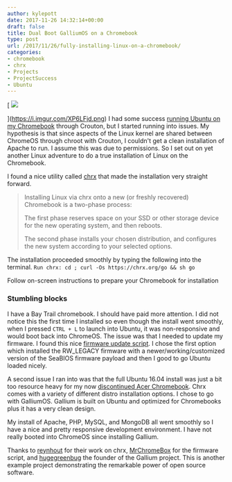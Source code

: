 ```yaml
---
author: kylepott
date: 2017-11-26 14:32:14+00:00
draft: false
title: Dual Boot GalliumOS on a Chromebook
type: post
url: /2017/11/26/fully-installing-linux-on-a-chromebook/
categories:
- chromebook
- chrx
- Projects
- ProjectSuccess
- Ubuntu
---
```


[
  ![](https://imgur.com/XP6LFjdl.png)

](https://i.imgur.com/XP6LFjd.png)
I had some success [running Ubuntu on my Chromebook](http://technicalagain.com/2017/11/11/run-ubuntu-linux-on-a-chromebook/) through Crouton, but I started running into issues.  My hypothesis is that since aspects of the Linux kernel are shared between ChromeOS through chroot with Crouton, I couldn't get a clean installation of Apache to run. I assume this was due to permissions.  So I set out on yet another Linux adventure to do a true installation of Linux on the Chromebook.

I found a nice utility called [chrx](https://github.com/reynhout/chrx) that made the installation very straight forward.




<blockquote>Installing Linux via chrx onto a new (or freshly recovered) Chromebook is a two-phase process:

The first phase reserves space on your SSD or other storage device for the new operating system, and then reboots.

The second phase installs your chosen distribution, and configures the new system according to your selected options.</blockquote>



The installation proceeded smoothly by typing the following into the terminal.
`Run chrx: cd ; curl -Os https://chrx.org/go && sh go`

Follow on-screen instructions to prepare your Chromebook for installation



### Stumbling blocks


I have a Bay Trail chromebook.  I should have paid more attention.  I did not notice this the first time I installed so even though the install went smoothly, when I pressed `CTRL + L` to launch into Ubuntu, it was non-responsive and would boot back into ChromeOS.  The issue was that I needed to update my firmware.  I found this nice [firmware update script](https://mrchromebox.tech/#fwscript). I chose the first option which installed the RW_LEGACY firmware with a newer/working/customized version of the SeaBIOS firmware payload and then I good to go Ubuntu loaded nicely.

A second issue I ran into was that the full Ubuntu 16.04 install was just a bit too resource heavy for my now [discontinued Acer Chromebook](https://www.amazon.com/gp/product/B00MMLV7VQ/ref=oh_aui_search_detailpage?ie=UTF8&psc=1).  Chrx comes with a variety of different distro installation options.  I chose to go with GalliumOS. Gallium is built on Ubuntu and optimized for Chromebooks plus it has a very clean design.  

My install of Apache, PHP, MySQL, and MongoDB all went smoothly so I have a nice and pretty responsive development environment.  I have not really booted into ChromeOS since installing Gallium.

Thanks to [reynhout](https://github.com/reynhout) for their work on chrx, [MrChromeBox](https://twitter.com/mrchromebox) for the firmware script, and [hugegreenbug](https://www.reddit.com/user/hugegreenbug) the founder of the Gallium project.  This is another example project demonstrating the remarkable power of open source software.
